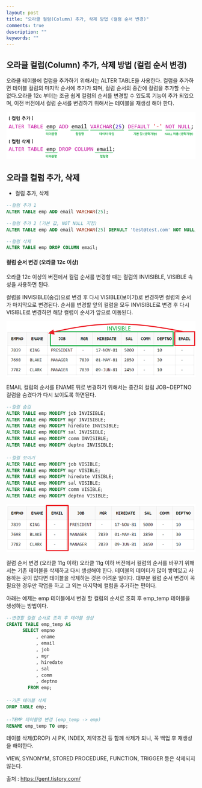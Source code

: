 ```yaml
---
layout: post
title: "오라클 컬럼(Column) 추가, 삭제 방법 (컬럼 순서 변경)"
comments: true
description: ""
keywords: ""
---
```


## 오라클 컬럼(Column) 추가, 삭제 방법 (컬럼 순서 변경)

오라클 테이블에 컬럼을 추가하기 위해서는 ALTER TABLE을 사용한다. 컬럼을 추가하면 테이블 컬럼의 마지막 순서에 추가가 되며, 컬럼 순서의 중간에 컬럼을 추가할 수는 없다.오라클 12c 부터는 조금 쉽게 컬럼의 순서를 변경할 수 있도록 기능이 추가 되었으며, 이전 버전에서 컬럼 순서를 변경하기 위해서는 테이블을 재생성 해야 한다.

![5413215374682](/images/oracle/5413215374682.png)


## 오라클 컬럼 추가, 삭제
 

- 컬럼 추가, 삭제
```sql
--컬럼 추가 1
ALTER TABLE emp ADD email VARCHAR(25);
```

```sql
--컬럼 추가 2 (기본 값, NOT NULL 지정)
ALTER TABLE emp ADD email VARCHAR(25) DEFAULT 'test@test.com' NOT NULL;
``` 

```sql
--컬럼 삭제
ALTER TABLE emp DROP COLUMN email;
``` 

 

#### 컬럼 순서 변경 (오라클 12c 이상)
오라클 12c 이상의 버전에서 컬럼 순서를 변경할 때는 컬럼의 INVISIBLE, VISIBLE 속성을 사용하면 된다.

컬럼을 INVISIBLE(숨김)으로 변경 후 다시 VISIBLE(보이기)로 변경하면 컬럼의 순서가 마지막으로 변경된다. 순서를 변경할 앞의 컬럼을 모두 INVISIBLE로 변경 후 다시 VISIBLE로 변경하면 해당 컬럼이 순서가 앞으로 이동된다.

![15124236345](/images/oracle/15124236345.png)

EMAIL 컬럼의 순서를 ENAME 뒤로 변경하기 위해서는 중간의 컬럼 JOB~DEPTNO 컬럼을 숨겼다가 다시 보이도록 하면된다.

 
```sql
--컬럼 숨김
ALTER TABLE emp MODIFY job INVISIBLE;
ALTER TABLE emp MODIFY mgr INVISIBLE;
ALTER TABLE emp MODIFY hiredate INVISIBLE;
ALTER TABLE emp MODIFY sal INVISIBLE;
ALTER TABLE emp MODIFY comm INVISIBLE;
ALTER TABLE emp MODIFY deptno INVISIBLE;

--컬럼 보이기
ALTER TABLE emp MODIFY job VISIBLE;
ALTER TABLE emp MODIFY mgr VISIBLE;
ALTER TABLE emp MODIFY hiredate VISIBLE;
ALTER TABLE emp MODIFY sal VISIBLE;
ALTER TABLE emp MODIFY comm VISIBLE;
ALTER TABLE emp MODIFY deptno VISIBLE;
``` 

![572445](/images/oracle/572445.png)
 

컬럼 순서 변경 (오라클 11g 이하)
오라클 11g 이하 버전에서 컬럼의 순서를 바꾸기 위해서는 기존 테이블을 삭제하고 다시 생성해야 한다. 테이블의 데이터가 많이 쌓여있고 사용하는 곳이 많다면 테이블을 삭제하는 것은 어려운 일이다. 대부분 컬럼 순서 변경이 꼭 필요한 경우만 작업을 하고 그 외는 마지막에 컬럼을 추가하는 편이다.

아래는 예제는 emp 테이블에서 변경 할 컬럼의 순서로 조회 후 emp_temp 테이블을 생성하는 방법이다.

```sql
--변경할 컬럼 순서로 조회 후 테이블 생성
CREATE TABLE emp_temp AS
      SELECT empno
           , ename
           , email
           , job
           , mgr
           , hiredate
           , sal
           , comm
           , deptno 
        FROM emp;

--기존 테이블 삭제
DROP TABLE emp;

--TEMP 테이블명 변경 (emp_temp -> emp)
RENAME emp_temp TO emp;  
```

테이블 삭제(DROP) 시 PK, INDEX, 제약조건 등 함께 삭제가 되니, 꼭 백업 후 재생성을 해야한다.

VIEW, SYNONYM, STORED PROCEDURE, FUNCTION, TRIGGER 등은 삭제되지 않는다.


출처 : https://gent.tistory.com/
